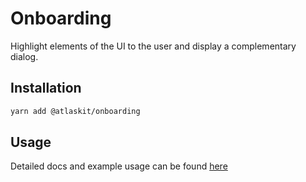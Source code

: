 # Onboarding

Highlight elements of the UI to the user and display a complementary dialog.

## Installation

```sh
yarn add @atlaskit/onboarding
```

## Usage

Detailed docs and example usage can be found [here](https://atlaskit.atlassian.com/packages/core/onboarding)

